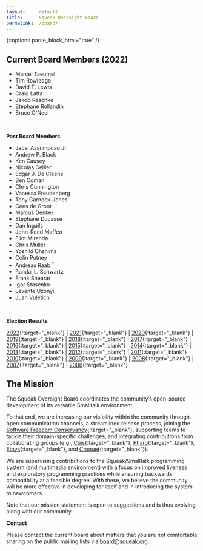 ```yaml
---
layout:     default
title:      Squeak Oversight Board
permalink:  /board/
---
```

{::options parse_block_html="true" /}
<div class="row">
<div class="col-md-6 col-lg-6">

## Current Board Members (2022)

- Marcel Taeumel
- Tim Rowledge
- David T. Lewis
- Craig Latta
- Jakob Reschke
- Stéphane Rollandin
- Bruce O'Neel

<br />

**Past Board Members**

- Jecel Assumpcao Jr.
- Andrew P. Black
- Ken Causey
- Nicolas Cellier
- Edgar J. De Cleene
- Ben Coman
- Chris Cunnington
- Vanessa Freudenberg
- Tony Garnock-Jones
- Cees de Groot
- Marcus Denker
- Stéphane Ducasse
- Dan Ingalls
- John-Reed Maffeo
- Eliot Miranda
- Chris Muller
- Yoshiki Ohshima
- Colin Putney
- Andreas Raab <sup>&dagger;</sup>
- Randal L. Schwartz
- Frank Shearar
- Igor Stasenko
- Levente Uzonyi
- Juan Vuletich

<br />

**Election Results**

[2022](https://civs1.civs.us/cgi-bin/results.pl?id=E_f7de3771ba57d80e){:target="_blank"} |
[2021](https://civs1.civs.us/cgi-bin/results.pl?id=E_81af425a6ca92899){:target="_blank"} |
[2020](https://civs.cs.cornell.edu/cgi-bin/results.pl?id=E_9bcc60540da183f9){:target="_blank"} |
[2019](https://civs.cs.cornell.edu/cgi-bin/results.pl?id=E_04f13e0b53df4039){:target="_blank"} |
[2018](https://civs.cs.cornell.edu/cgi-bin/results.pl?id=E_fe5f0c2a40bd8a05){:target="_blank"} |
[2017](https://civs.cs.cornell.edu/cgi-bin/results.pl?id=E_3d5e07f8dfaf428a){:target="_blank"} |
[2016](https://civs.cs.cornell.edu/cgi-bin/results.pl?id=E_deb64ca4f4cffbaa){:target="_blank"} |
[2015](https://civs.cs.cornell.edu/cgi-bin/results.pl?id=E_5abe0e8654efae1a){:target="_blank"} |
[2014](https://civs.cs.cornell.edu/cgi-bin/results.pl?id=E_a467c120d84dac90){:target="_blank"} |
[2013](https://civs.cs.cornell.edu/cgi-bin/results.pl?id=E_245d976cd43b9f99){:target="_blank"} |
[2012](https://civs.cs.cornell.edu/cgi-bin/results.pl?id=E_114579ef2a1eb9a4){:target="_blank"} |
[2011](https://civs.cs.cornell.edu/cgi-bin/results.pl?id=E_22a9387d06a3ed3b){:target="_blank"}  
[2010](https://civs.cs.cornell.edu/cgi-bin/results.pl?id=E_716d8c257e6cf36b){:target="_blank"} |
[2009](https://civs.cs.cornell.edu/cgi-bin/results.pl?id=E_f48a814ea5d852de){:target="_blank"} |
[2008](https://civs.cs.cornell.edu/cgi-bin/results.pl?id=E_d38cc27709a65b64){:target="_blank"} |
[2007](https://civs.cs.cornell.edu/cgi-bin/results.pl?id=E_be84b060864afc59){:target="_blank"} |
[2006](https://civs.cs.cornell.edu/cgi-bin/results.pl?id=E_8c2bcb5151df7e75){:target="_blank"}

</div>
<div class="col-md-6 col-lg-6">

## The Mission

The Squeak Oversight Board coordinates the community’s open-source development of its versatile Smalltalk environment.

To that end, we are increasing our visibility within the community through open communication channels, a streamlined release process, joining the [Software Freedom Conservancy][sfc]{:target="_blank"}, supporting teams to tackle their domain-specific challenges, and integrating contributions from collaborating groups (e.g., [Cuis][cuis]{:target="_blank"}, [Pharo][pharo]{:target="_blank"}, [Etoys][etoys]{:target="_blank"}, and [Croquet][croquet]{:target="_blank"}).


We are supervising contributions to the Squeak/Smalltalk programming system (and multimedia environment) with a focus on improved liveness and exploratory programming practices while ensuring backwards compatibility at a feasible degree. With these, we believe the community will be more effective in developing for itself and in introducing the system to newcomers.

Note that our mission statement is open to suggestions and is thus evolving along with our community.

**Contact**

Please contact the current board about matters that you are not comfortable sharing on the public mailing lists via board@squeak.org.

</div>

[sfc]: https://sfconservancy.org/projects/current/
[cuis]: http://www.cuis-smalltalk.org/
[pharo]: https://pharo.org/
[etoys]: http://squeakland.org/
[croquet]: https://en.wikipedia.org/wiki/Croquet_Project
